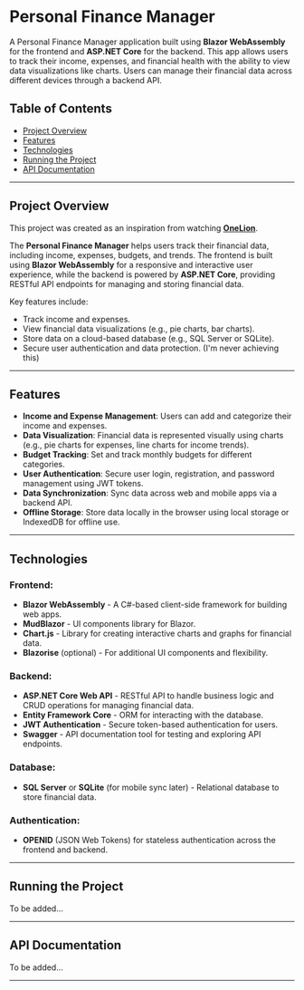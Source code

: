 # Personal Finance Manager

A Personal Finance Manager application built using **Blazor WebAssembly** for the frontend and **ASP.NET Core** for the backend. This app allows users to track their income, expenses, and financial health with the ability to view data visualizations like charts. Users can manage their financial data across different devices through a backend API.

## Table of Contents

- [Project Overview](#project-overview)
- [Features](#features)
- [Technologies](#technologies)
- [Running the Project](#running-the-project)
- [API Documentation](#api-documentation)

---

## Project Overview

This project was created as an inspiration from watching [**OneLion**](https://github.com/one1lion).

The **Personal Finance Manager** helps users track their financial data, including income, expenses, budgets, and trends. The frontend is built using **Blazor WebAssembly** for a responsive and interactive user experience, while the backend is powered by **ASP.NET Core**, providing RESTful API endpoints for managing and storing financial data.

Key features include:
- Track income and expenses.
- View financial data visualizations (e.g., pie charts, bar charts).
- Store data on a cloud-based database (e.g., SQL Server or SQLite).
- Secure user authentication and data protection. (I'm never achieving this)

---

## Features

- **Income and Expense Management**: Users can add and categorize their income and expenses.
- **Data Visualization**: Financial data is represented visually using charts (e.g., pie charts for expenses, line charts for income trends).
- **Budget Tracking**: Set and track monthly budgets for different categories.
- **User Authentication**: Secure user login, registration, and password management using JWT tokens.
- **Data Synchronization**: Sync data across web and mobile apps via a backend API.
- **Offline Storage**: Store data locally in the browser using local storage or IndexedDB for offline use.

---

## Technologies

### Frontend:
- **Blazor WebAssembly** - A C#-based client-side framework for building web apps.
- **MudBlazor** - UI components library for Blazor.
- **Chart.js** - Library for creating interactive charts and graphs for financial data.
- **Blazorise** (optional) - For additional UI components and flexibility.

### Backend:
- **ASP.NET Core Web API** - RESTful API to handle business logic and CRUD operations for managing financial data.
- **Entity Framework Core** - ORM for interacting with the database.
- **JWT Authentication** - Secure token-based authentication for users.
- **Swagger** - API documentation tool for testing and exploring API endpoints.

### Database:
- **SQL Server** or **SQLite** (for mobile sync later) - Relational database to store financial data.

### Authentication:
- **OPENID** (JSON Web Tokens) for stateless authentication across the frontend and backend.

---

## Running the Project

To be added...

---

## API Documentation

To be added...

---